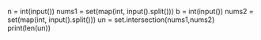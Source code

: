 
n = int(input())
nums1 = set(map(int, input().split())) 
b = int(input())
nums2 = set(map(int, input().split())) 
un = set.intersection(nums1,nums2)
print(len(un))
